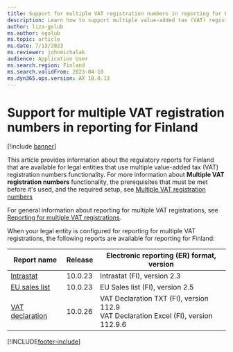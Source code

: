 ```yaml
---
title: Support for multiple VAT registration numbers in reporting for Finland
description: Learn how to support multiple value-added tax (VAT) registration numbers in reporting for Finland, including a table that provides format versions for report names.
author: liza-golub
ms.author: egolub
ms.topic: article
ms.date: 7/13/2023
ms.reviewer: johnmichalak
audience: Application User
ms.search.region: Finland
ms.search.validFrom: 2023-04-10
ms.dyn365.ops.version: AX 10.0.13
---
```


# Support for multiple VAT registration numbers in reporting for Finland

[!include [banner](../../includes/banner.md)]

This article provides information about the regulatory reports for Finland that are available for legal entities that use multiple value-added tax (VAT) registration numbers functionality. For more information about **Multiple VAT registration numbers** functionality, the prerequisites that must be met before it's used, and the required setup, see [Multiple VAT registration numbers](../global/emea-multiple-vat-registration-numbers.md)

For general information about reporting for multiple VAT registrations, see [Reporting for multiple VAT registrations](../global/emea-reporting-for-multiple-vat-registrations.md).

When your legal entity is configured for reporting for multiple VAT registrations, the following reports are available for reporting for Finland:

| Report name     | Release | Electronic reporting (ER) format, version                |
|-----------------|---------|-----------------------------------|
| [Intrastat](emea-fin-intrastat.md)       | 10.0.23 | Intrastat (FI), version 2.3     |
| [EU sales list](emea-fin-eu-sales-list.md)   | 10.0.23 | EU Sales list (FI), version 2.5  |
| [VAT declaration](emea-fin-vat-declaration.md) | 10.0.26 | VAT Declaration TXT (FI), version 112.9<br>VAT Declaration Excel (FI), version 112.9.6 |


[!INCLUDE[footer-include](../../../includes/footer-banner.md)]
